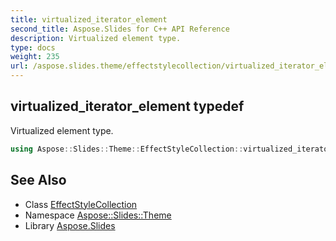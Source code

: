 ```yaml
---
title: virtualized_iterator_element
second_title: Aspose.Slides for C++ API Reference
description: Virtualized element type.
type: docs
weight: 235
url: /aspose.slides.theme/effectstylecollection/virtualized_iterator_element/
---
```

## virtualized_iterator_element typedef


Virtualized element type.

```cpp
using Aspose::Slides::Theme::EffectStyleCollection::virtualized_iterator_element =  typename iterator_holder_type::virtualized_iterator_element
```

## See Also

* Class [EffectStyleCollection](../)
* Namespace [Aspose::Slides::Theme](../../)
* Library [Aspose.Slides](../../../)